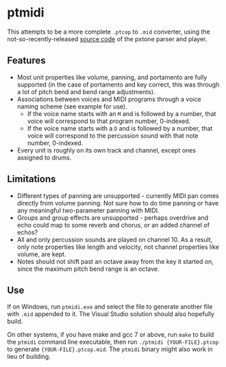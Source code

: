 # ptmidi

This attempts to be a more complete `.ptcop` to `.mid` converter, using the not-so-recently-released [source code](http://pxtone.org/wp-content/uploads/2016/08/pxtone-source-code-170212a.zip) of the pxtone parser and player.

## Features

* Most unit properties like volume, panning, and portamento are fully supported (in the case of portamento and key correct, this was through a lot of pitch bend and bend range adjustments).
* Associations between voices and MIDI programs through a voice naming scheme (see example for use).
  * If the voice name starts with an `M` and is followed by a number, that voice will correspond to that program number, 0-indexed.
  * If the voice name starts with a `D` and is followed by a number, that voice will correspond to the percussion sound with that note number, 0-indexed.
* Every unit is roughly on its own track and channel, except ones assigned to drums.

## Limitations

* Different types of panning are unsupported - currently MIDI pan comes directly from volume panning. Not sure how to do time panning or have any meaningful two-parameter panning with MIDI.
* Groups and group effects are unsupported - perhaps overdrive and echo could map to some reverb and chorus, or an added channel of echos?
* All and only percussion sounds are played on channel 10. As a result, only note properties like length and velocity, not channel properties like volume, are kept.
* Notes should not shift past an octave away from the key it started on, since the maximum pitch bend range is an octave.

## Use

If on Windows, run `ptmidi.exe` and select the file to generate another file with `.mid` appended to it. The Visual Studio solution should also hopefully build.

On other systems, if you have make and gcc 7 or above, run `make` to build the `ptmidi` command line executable, then run `./ptmidi {YOUR-FILE}.ptcop` to generate `{YOUR-FILE}.ptcop.mid`. The `ptmidi` binary might also work in lieu of building.
